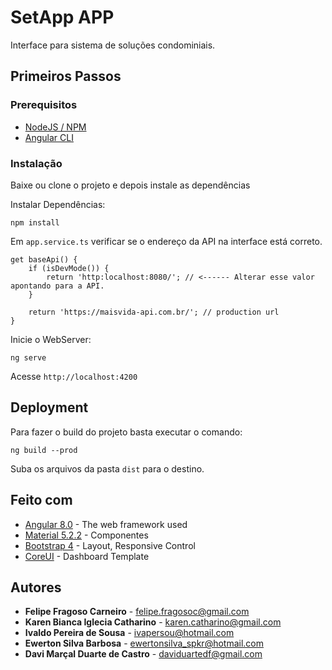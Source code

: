 # SetApp APP

Interface para sistema de soluções condominiais.

## Primeiros Passos

### Prerequisitos

* [NodeJS / NPM](https://nodejs.org)
* [Angular CLI](https://cli.angular.io)

### Instalação

Baixe ou clone o projeto e depois instale as dependências

Instalar Dependências:
```
npm install
```

Em `app.service.ts` verificar se o endereço da API na interface está correto.

```
get baseApi() {
    if (isDevMode()) {
        return 'http:localhost:8080/'; // <------ Alterar esse valor apontando para a API.
    }
    
    return 'https://maisvida-api.com.br/'; // production url
}

```

Inicie o WebServer:

```
ng serve
```

Acesse  `http://localhost:4200`

## Deployment

Para fazer o build do projeto basta executar o comando:
```
ng build --prod
```

Suba os arquivos da pasta `dist` para o destino.

## Feito com

* [Angular 8.0](https://angular.io) - The web framework used
* [Material 5.2.2](https://material.angular.io) - Componentes
* [Bootstrap 4](https://getbootstrap.com/) - Layout, Responsive Control
* [CoreUI](https:://coreui.io) - Dashboard Template

## Autores

* **Felipe Fragoso Carneiro** - felipe.fragosoc@gmail.com
* **Karen Bianca Iglecia Catharino** - karen.catharino@gmail.com
* **Ivaldo Pereira de Sousa** - ivapersou@hotmail.com
* **Ewerton Silva Barbosa** - ewertonsilva_spkr@hotmail.com
* **Davi Marçal Duarte de Castro** - daviduartedf@gmail.com
